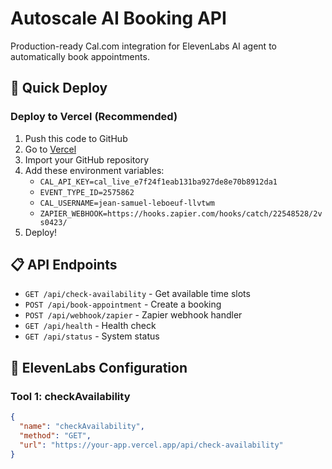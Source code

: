 # Autoscale AI Booking API

Production-ready Cal.com integration for ElevenLabs AI agent to automatically book appointments.

## 🚀 Quick Deploy

### Deploy to Vercel (Recommended)
1. Push this code to GitHub
2. Go to [Vercel](https://vercel.com/new)
3. Import your GitHub repository
4. Add these environment variables:
   - `CAL_API_KEY=cal_live_e7f24f1eab131ba927de8e70b8912da1`
   - `EVENT_TYPE_ID=2575862`
   - `CAL_USERNAME=jean-samuel-leboeuf-llvtwm`
   - `ZAPIER_WEBHOOK=https://hooks.zapier.com/hooks/catch/22548528/2vs0423/`
5. Deploy!

## 📋 API Endpoints

- `GET /api/check-availability` - Get available time slots
- `POST /api/book-appointment` - Create a booking
- `POST /api/webhook/zapier` - Zapier webhook handler
- `GET /api/health` - Health check
- `GET /api/status` - System status

## 🔧 ElevenLabs Configuration

### Tool 1: checkAvailability
```json
{
  "name": "checkAvailability",
  "method": "GET",
  "url": "https://your-app.vercel.app/api/check-availability"
}
